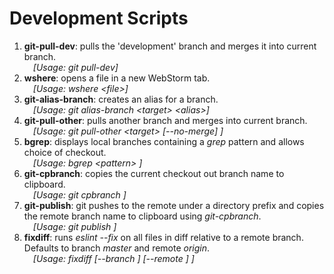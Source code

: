 # Development Scripts

1) <strong>git-pull-dev</strong>: pulls the 'development' branch and merges it into current branch.<br />
&emsp;<em>[Usage: git pull-dev]</em>
2) <strong>wshere</strong>: opens a file in a new WebStorm tab.<br />
&emsp;<em>[Usage: wshere \<file\>]</em>
3) <strong>git-alias-branch</strong>: creates an alias for a branch.<br />
&emsp;<em>[Usage: git alias-branch \<target\> \<alias\>]</em>
4) <strong>git-pull-other</strong>: pulls another branch and merges into current branch.<br />
&emsp;<em>[Usage: git pull-other \<target\> [--no-merge] ]</em>
5) <strong>bgrep</strong>: displays local branches containing a <em>grep</em> pattern and allows choice of checkout.<br />
&emsp;<em>[Usage: bgrep \<pattern\> ]</em>
6) <strong>git-cpbranch</strong>: copies the current checkout out branch name to clipboard.<br />
&emsp;<em>[Usage: git cpbranch ]</em>
7) <strong>git-publish</strong>: git pushes to the remote under a directory prefix and copies the remote branch name to clipboard using <em>git-cpbranch</em>.<br />
&emsp;<em>[Usage: git publish ]</em>
8) <strong>fixdiff</strong>: runs <em>eslint --fix</em> on all files in diff relative to a remote branch.<br />
Defaults to branch <em>master</em> and remote <em>origin</em>.<br />
&emsp;<em>[Usage: fixdiff [--branch <branch>] [--remote <remote>] ]</em>
